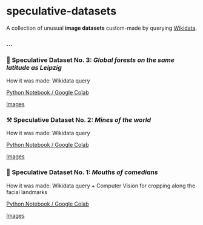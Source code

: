 # speculative-datasets

A collection of unusual **image datasets** custom-made by querying [Wikidata](https://query.wikidata.org/).

### ...

### 🌳 Speculative Dataset No. 3: _Global forests on the same latitude as Leipzig_
How it was made: Wikidata query

[Python Notebook / Google Colab](https://github.com/alexabruck/speculative-datasets/blob/master/Forests_same_latitude.ipynb)

[Images](https://drive.google.com/drive/folders/1aOwYDcWXFbBXapZkUOKrkmO4TT_j8_bg)

### ⚒️ Speculative Dataset No. 2: _Mines of the world_
How it was made: Wikidata query

[Python Notebook / Google Colab](https://github.com/alexabruck/speculative-datasets/blob/master/Mines.ipynb)

[Images](https://drive.google.com/drive/folders/1k-kpwWgjqD8F_3XdO09NNAbTr13IO4r4)


### 👄 Speculative Dataset No. 1: _Mouths of comedians_
How it was made: Wikidata query + Computer Vision for cropping along the facial landmarks 

[Python Notebook / Google Colab](https://github.com/alexabruck/speculative-datasets/blob/master/speculative_datasets_mouths_of_comedians.ipynb)

[Images](https://drive.google.com/drive/folders/1HQ8Z_QE2OIUX2JWjZ4zN5OWR14VEEi_s)
